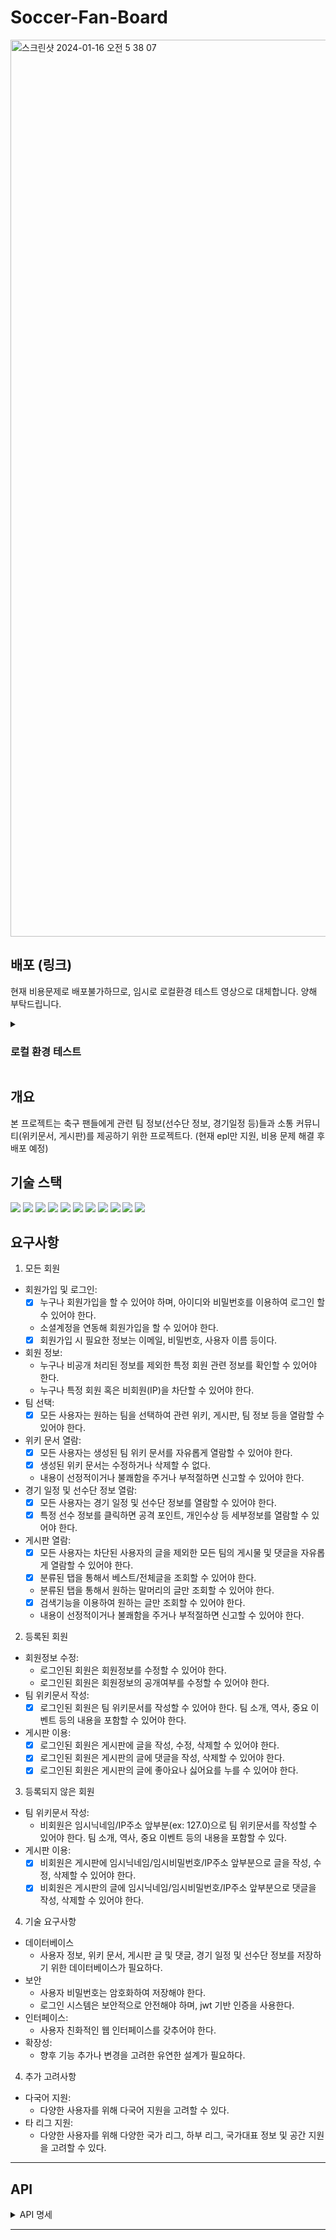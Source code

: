 # Soccer-Fan-Board

<img width="1435" alt="스크린샷 2024-01-16 오전 5 38 07" src="https://github.com/ljkhyeong/Soccer-Fan-Board/assets/115821049/1fa7a90d-7061-4e3d-a8a9-ee135601d994">

## 배포 (링크)

현재 비용문제로 배포불가하므로, 임시로 로컬환경 테스트 영상으로 대체합니다. 양해 부탁드립니다.

<details>
<summary>
 
 ### 로컬 환경 테스트
 
</summary>
 
 ### 회원가입/로그인
![무제](https://github.com/ljkhyeong/Soccer-Fan-Board/assets/115821049/ef562c2e-3105-4d19-8b58-a9097545d2c7)

 ### 위키
 ![무제2](https://github.com/ljkhyeong/Soccer-Fan-Board/assets/115821049/eecdc1fe-3d86-441f-80f5-3dedf87d70d2)

### 스크래핑 및 선수단 정보
![스크래핑](https://github.com/ljkhyeong/Soccer-Fan-Board/assets/115821049/5cc58620-74d3-4f9c-ba3c-2916acc0a866)
![선수단정보](https://github.com/ljkhyeong/Soccer-Fan-Board/assets/115821049/4580ccfd-3aaf-46d3-b9d5-efe4ebc8f75e)

### 게시글
![게시글](https://github.com/ljkhyeong/Soccer-Fan-Board/assets/115821049/943805b5-8df4-4790-aa04-0a11b94be398)

### 댓글
![댓글](https://github.com/ljkhyeong/Soccer-Fan-Board/assets/115821049/d56fb30c-add1-4c64-8a1f-c5dcea0e98f1)


</details>


## 개요
본 프로젝트는 축구 팬들에게 관련 팀 정보(선수단 정보, 경기일정 등)들과 소통 커뮤니티(위키문서, 게시판)를 제공하기 위한 프로젝트다. 
(현재 epl만 지원, 비용 문제 해결 후 배포 예정)

## 기술 스택
<img src="https://img.shields.io/badge/java-007396?style=for-the-badge&logo=java&logoColor=white"> <img src="https://img.shields.io/badge/html5-E34F26?style=for-the-badge&logo=html5&logoColor=white">
<img src="https://img.shields.io/badge/css-1572B6?style=for-the-badge&logo=css3&logoColor=white">
<img src="https://img.shields.io/badge/javascript-F7DF1E?style=for-the-badge&logo=javascript&logoColor=black">
<img src="https://img.shields.io/badge/react-61DAFB?style=for-the-badge&logo=react&logoColor=black"> 
<img src="https://img.shields.io/badge/mariaDB-003545?style=for-the-badge&logo=mariaDB&logoColor=white">
<img src="https://img.shields.io/badge/spring-6DB33F?style=for-the-badge&logo=spring&logoColor=white">
<img src="https://img.shields.io/badge/springboot-6DB33F?style=for-the-badge&logo=springboot&logoColor=white">
<img src="https://img.shields.io/badge/springdatajpa-6DB33F?style=for-the-badge&logo=spring&logoColor=white">
<img src="https://img.shields.io/badge/hibernate-59666C?style=for-the-badge&logo=hibernate&logoColor=white">
<img src="https://img.shields.io/badge/querydsl-003545?style=for-the-badge&logoColor=white">


## 요구사항
1. 모든 회원
- 회원가입 및 로그인:
  - [x] 누구나 회원가입을 할 수 있어야 하며, 아이디와 비밀번호를 이용하여 로그인 할 수 있어야 한다.
  - 소셜계정을 연동해 회원가입을 할 수 있어야 한다.
  - [x] 회원가입 시 필요한 정보는 이메일, 비밀번호, 사용자 이름 등이다.
- 회원 정보:
  - 누구나 비공개 처리된 정보를 제외한 특정 회원 관련 정보를 확인할 수 있어야 한다.
  - 누구나 특정 회원 혹은 비회원(IP)을 차단할 수 있어야 한다.
- 팀 선택:
  - [x] 모든 사용자는 원하는 팀을 선택하여 관련 위키, 게시판, 팀 정보 등을 열람할 수 있어야 한다. 
- 위키 문서 열람:
  - [x] 모든 사용자는 생성된 팀 위키 문서를 자유롭게 열람할 수 있어야 한다.
  - [x] 생성된 위키 문서는 수정하거나 삭제할 수 없다.
  - 내용이 선정적이거나 불쾌함을 주거나 부적절하면 신고할 수 있어야 한다.
- 경기 일정 및 선수단 정보 열람:
  - [x] 모든 사용자는 경기 일정 및 선수단 정보를 열람할 수 있어야 한다.
  - [x] 특정 선수 정보를 클릭하면 공격 포인트, 개인수상 등 세부정보를 열람할 수 있어야 한다.
- 게시판 열람:
  - [x] 모든 사용자는 차단된 사용자의 글을 제외한 모든 팀의 게시물 및 댓글을 자유롭게 열람할 수 있어야 한다.
  - [x] 분류된 탭을 통해서 베스트/전체글을 조회할 수 있어야 한다.
  - 분류된 탭을 통해서 원하는 말머리의 글만 조회할 수 있어야 한다.
  - [x] 검색기능을 이용하여 원하는 글만 조회할 수 있어야 한다.
  - 내용이 선정적이거나 불쾌함을 주거나 부적절하면 신고할 수 있어야 한다.

2. 등록된 회원
- 회원정보 수정:
  - 로그인된 회원은 회원정보를 수정할 수 있어야 한다.
  - 로그인된 회원은 회원정보의 공개여부를 수정할 수 있어야 한다.
- 팀 위키문서 작성:
  - [x] 로그인된 회원은 팀 위키문서를 작성할 수 있어야 한다. 팀 소개, 역사, 중요 이벤트 등의 내용을 포함할 수 있어야 한다.
- 게시판 이용:
  - [x] 로그인된 회원은 게시판에 글을 작성, 수정, 삭제할 수 있어야 한다.
  - [x] 로그인된 회원은 게시판의 글에 댓글을 작성, 삭제할 수 있어야 한다.
  - [x] 로그인된 회원은 게시판의 글에 좋아요나 싫어요를 누를 수 있어야 한다.
 
3. 등록되지 않은 회원
- 팀 위키문서 작성:
  - 비회원은 임시닉네임/IP주소 앞부분(ex: 127.0)으로 팀 위키문서를 작성할 수 있어야 한다. 팀 소개, 역사, 중요 이벤트 등의 내용을 포함할 수 있다.
- 게시판 이용:
  - [x] 비회원은 게시판에 임시닉네임/임시비밀번호/IP주소 앞부분으로 글을 작성, 수정, 삭제할 수 있어야 한다.
  - [x] 비회원은 게시판의 글에 임시닉네임/임시비밀번호/IP주소 앞부분으로 댓글을 작성, 삭제할 수 있어야 한다.

4. 기술 요구사항
- 데이터베이스
  - 사용자 정보, 위키 문서, 게시판 글 및 댓글, 경기 일정 및 선수단 정보를 저장하기 위한 데이터베이스가 필요하다.
- 보안
  - 사용자 비밀번호는 암호화하여 저장해야 한다.
  - 로그인 시스템은 보안적으로 안전해야 하며, jwt 기반 인증을 사용한다.
- 인터페이스:
  - 사용자 친화적인 웹 인터페이스를 갖추어야 한다.
- 확장성:
  - 향후 기능 추가나 변경을 고려한 유연한 설계가 필요하다.

4. 추가 고려사항
- 다국어 지원:
  - 다양한 사용자를 위해 다국어 지원을 고려할 수 있다.
- 타 리그 지원:
  - 다양한 사용자를 위해 다양한 국가 리그, 하부 리그, 국가대표 정보 및 공간 지원을 고려할 수 있다.
---
## API

<details>
 <summary>API 명세</summary>

1. 인증 컨트롤러 (AuthController)
- POST /api/v1/auth/login
  - 목적: 사용자 로그인
  - 요청 본문: LoginRequestDto (로그인 ID, 비밀번호 등)
  - 응답:
    - 성공 시: Response<Void> (성공 메시지)
    - 실패 시: 오류 메시지
- POST /api/v1/auth/refresh
  - 목적: 액세스 토큰 갱신
  - 요청: 쿠키에 포함된 리프레시 토큰
  - 응답:
    - 성공 시: Response<Void> (새로운 액세스 및 리프레시 토큰을 쿠키에 설정)
    - 실패 시: 오류 메시지
- DELETE /api/v1/auth/refresh
  - 목적: 리프레시 토큰 비활성화
  - 요청: 쿠키에 포함된 리프레시 토큰
  - 응답:
    - 성공 시: Response<Void> (토큰 제거)
    - 실패 시: 오류 메시지
   
2. 게시물 컨트롤러 (PostApiController)
- GET /api/v1/{teamCode}/posts
  - 목적: 모든 게시물 조회
  - 응답: Page<PostListResponseDto>: 게시물 목록
- POST /api/v1/{teamCode}/posts
  - 목적: 새 게시물 작성
  - 요청 본문: PostCreateRequestDto (게시물 제목, 내용 등)
  - 응답:
    - 성공 시: Response<Void>
    - 실패 시: 오류 메시지
- GET /api/v1/{teamCode}/posts/{postId}
  - 목적: 특정 게시물 조회
  - 매개변수: postId: 게시물 ID
  - 응답: PostDetailResponseDto: 게시물 상세 정보
  
3. 댓글 컨트롤러 (CommentApiController)
- GET /api/v1/{teamCode}/posts/{postId}/comments
  - 목적: 특정 게시물의 모든 댓글 조회
  - 매개변수: postId: 게시물 ID
  - 응답: Page<CommentListResponseDto>: 댓글 목록
- POST /api/v1/{teamCode}/posts/{postId}/comment
  - 목적: 특정 게시물에 댓글 작성
  - 매개변수: postId: 게시물 ID
  - 요청 본문: CommentCreateRequestDto (댓글 내용 등)
  - 응답:
    - 성공 시: Response<Void>
    - 실패 시: 오류 메시지

4. 사용자 컨트롤러 (UserApiController)
- POST /api/v1/user
  - 목적: 새 사용자 계정 생성
  - 요청 본문: UserCreateRequestDto (사용자 정보)
  - 응답:
    - 성공 시: Response<Void>
    - 실패 시: 오류 메시지
- PUT /api/v1/user
  - 목적: 사용자 정보 업데이트
  - 요청 본문: UserUpdateRequestDto (업데이트할 사용자 정보)
  - 응답:
    - 성공 시: Response<Void>
    - 실패 시: 오류 메시지
- DELETE /api/v1/user
  - 목적: 사용자 계정 삭제
  - 응답:
    - 성공 시: Response<Void>
    - 실패 시: 오류 메시지
    
4. 위키 컨트롤러 (WikiApiController)
- GET /api/v1/{teamCode}/wiki
  - 목적: 위키 최신문서 확인
  - 응답: DocVersionDetailResponseDto
- GET /api/v1/{teamCode}/wiki/{wikiDocId}
  - 목적: 해당 버전 위키문서 조회
  - 응답: DocVersionDetailResponseDto
- GET /api/v1/{teamCode}/wiki/{wikiDocId}/list
  - 목적: 모든 버전 위키문서 조회
  - 응답: Page<DocVersionListResponseDto>: 위키문서 버전 목록
- POST /api/v1/{teamCode}/wiki
  - 목적: 새 버전 위키문서 작성
  - 요청 본문: DocVersionCreateRequestDto (위키문서 제목, 내용)
  - 응답:
    - 성공 시: Response<Void>
    - 실패 시: 오류 메시지

5. 선수 컨트롤러 (PlayerApiController)
- GET /api/v1/{teamCode}/players
  - 목적: 선수단 확인
  - 응답: Page<PlayerListResponseDto>: 선수 목록

6. 팀 컨트롤러 (TeamApiController)
- GET /api/v1/{teamCode}
  - 목적: 팀 정보 확인
  - 응답: TeamResponseDto


</details>


---
